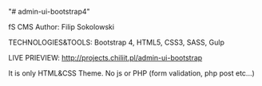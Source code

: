 "# admin-ui-bootstrap4" 

fS CMS
Author: Filip Sokolowski

TECHNOLOGIES&TOOLS:
Bootstrap 4, HTML5, CSS3, SASS, Gulp

LIVE PRIEVIEW: http://projects.chiliit.pl/admin-ui-bootstrap

It is only HTML&CSS Theme. No js or PHP (form validation, php post etc...)

